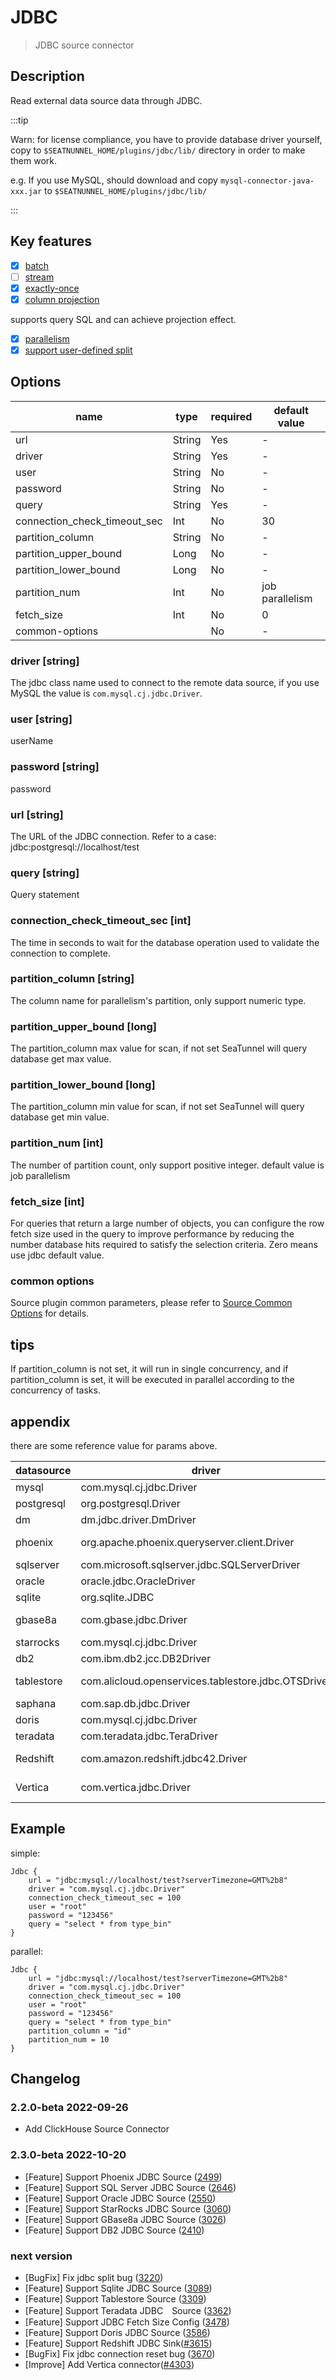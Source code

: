 # JDBC

> JDBC source connector

## Description

Read external data source data through JDBC.

:::tip

Warn: for license compliance, you have to provide database driver yourself, copy to `$SEATNUNNEL_HOME/plugins/jdbc/lib/` directory in order to make them work.

e.g. If you use MySQL, should download and copy `mysql-connector-java-xxx.jar` to `$SEATNUNNEL_HOME/plugins/jdbc/lib/`

:::

## Key features

- [x] [batch](../../concept/connector-v2-features.md)
- [ ] [stream](../../concept/connector-v2-features.md)
- [x] [exactly-once](../../concept/connector-v2-features.md)
- [x] [column projection](../../concept/connector-v2-features.md)

supports query SQL and can achieve projection effect.

- [x] [parallelism](../../concept/connector-v2-features.md)
- [x] [support user-defined split](../../concept/connector-v2-features.md)

## Options

|             name             |  type  | required |  default value  |
|------------------------------|--------|----------|-----------------|
| url                          | String | Yes      | -               |
| driver                       | String | Yes      | -               |
| user                         | String | No       | -               |
| password                     | String | No       | -               |
| query                        | String | Yes      | -               |
| connection_check_timeout_sec | Int    | No       | 30              |
| partition_column             | String | No       | -               |
| partition_upper_bound        | Long   | No       | -               |
| partition_lower_bound        | Long   | No       | -               |
| partition_num                | Int    | No       | job parallelism |
| fetch_size                   | Int    | No       | 0               |
| common-options               |        | No       | -               |

### driver [string]

The jdbc class name used to connect to the remote data source, if you use MySQL the value is `com.mysql.cj.jdbc.Driver`.

### user [string]

userName

### password [string]

password

### url [string]

The URL of the JDBC connection. Refer to a case: jdbc:postgresql://localhost/test

### query [string]

Query statement

### connection_check_timeout_sec [int]

The time in seconds to wait for the database operation used to validate the connection to complete.

### partition_column [string]

The column name for parallelism's partition, only support numeric type.

### partition_upper_bound [long]

The partition_column max value for scan, if not set SeaTunnel will query database get max value.

### partition_lower_bound [long]

The partition_column min value for scan, if not set SeaTunnel will query database get min value.

### partition_num [int]

The number of partition count, only support positive integer. default value is job parallelism

### fetch_size [int]

For queries that return a large number of objects, you can configure the row fetch size used in the query to
improve performance by reducing the number database hits required to satisfy the selection criteria. Zero means use jdbc default value.

### common options

Source plugin common parameters, please refer to [Source Common Options](common-options.md) for details.

## tips

If partition_column is not set, it will run in single concurrency, and if partition_column is set, it will be executed
in parallel according to the concurrency of tasks.

## appendix

there are some reference value for params above.

| datasource |                       driver                        |                                  url                                   |                                                    maven                                                    |
|------------|-----------------------------------------------------|------------------------------------------------------------------------|-------------------------------------------------------------------------------------------------------------|
| mysql      | com.mysql.cj.jdbc.Driver                            | jdbc:mysql://localhost:3306/test                                       | https://mvnrepository.com/artifact/mysql/mysql-connector-java                                               |
| postgresql | org.postgresql.Driver                               | jdbc:postgresql://localhost:5432/postgres                              | https://mvnrepository.com/artifact/org.postgresql/postgresql                                                |
| dm         | dm.jdbc.driver.DmDriver                             | jdbc:dm://localhost:5236                                               | https://mvnrepository.com/artifact/com.dameng/DmJdbcDriver18                                                |
| phoenix    | org.apache.phoenix.queryserver.client.Driver        | jdbc:phoenix:thin:url=http://localhost:8765;serialization=PROTOBUF     | https://mvnrepository.com/artifact/com.aliyun.phoenix/ali-phoenix-shaded-thin-client                        |
| sqlserver  | com.microsoft.sqlserver.jdbc.SQLServerDriver        | jdbc:sqlserver://localhost:1433                                        | https://mvnrepository.com/artifact/com.microsoft.sqlserver/mssql-jdbc                                       |
| oracle     | oracle.jdbc.OracleDriver                            | jdbc:oracle:thin:@localhost:1521/xepdb1                                | https://mvnrepository.com/artifact/com.oracle.database.jdbc/ojdbc8                                          |
| sqlite     | org.sqlite.JDBC                                     | jdbc:sqlite:test.db                                                    | https://mvnrepository.com/artifact/org.xerial/sqlite-jdbc                                                   |
| gbase8a    | com.gbase.jdbc.Driver                               | jdbc:gbase://e2e_gbase8aDb:5258/test                                   | https://www.gbase8.cn/wp-content/uploads/2020/10/gbase-connector-java-8.3.81.53-build55.5.7-bin_min_mix.jar |
| starrocks  | com.mysql.cj.jdbc.Driver                            | jdbc:mysql://localhost:3306/test                                       | https://mvnrepository.com/artifact/mysql/mysql-connector-java                                               |
| db2        | com.ibm.db2.jcc.DB2Driver                           | jdbc:db2://localhost:50000/testdb                                      | https://mvnrepository.com/artifact/com.ibm.db2.jcc/db2jcc/db2jcc4                                           |
| tablestore | com.alicloud.openservices.tablestore.jdbc.OTSDriver | "jdbc:ots:http s://myinstance.cn-hangzhou.ots.aliyuncs.com/myinstance" | https://mvnrepository.com/artifact/com.aliyun.openservices/tablestore-jdbc                                  |
| saphana    | com.sap.db.jdbc.Driver                              | jdbc:sap://localhost:39015                                             | https://mvnrepository.com/artifact/com.sap.cloud.db.jdbc/ngdbc                                              |
| doris      | com.mysql.cj.jdbc.Driver                            | jdbc:mysql://localhost:3306/test                                       | https://mvnrepository.com/artifact/mysql/mysql-connector-java                                               |
| teradata   | com.teradata.jdbc.TeraDriver                        | jdbc:teradata://localhost/DBS_PORT=1025,DATABASE=test                  | https://mvnrepository.com/artifact/com.teradata.jdbc/terajdbc                                               |
| Redshift   | com.amazon.redshift.jdbc42.Driver                   | jdbc:redshift://localhost:5439/testdb?defaultRowFetchSize=1000         | https://mvnrepository.com/artifact/com.amazon.redshift/redshift-jdbc42                                      |
| Vertica    | com.vertica.jdbc.Driver                             | jdbc:vertica://localhost:5433                                          | https://repo1.maven.org/maven2/com/vertica/jdbc/vertica-jdbc/12.0.3-0/vertica-jdbc-12.0.3-0.jar             |

## Example

simple:

```
Jdbc {
    url = "jdbc:mysql://localhost/test?serverTimezone=GMT%2b8"
    driver = "com.mysql.cj.jdbc.Driver"
    connection_check_timeout_sec = 100
    user = "root"
    password = "123456"
    query = "select * from type_bin"
}
```

parallel:

```
Jdbc {
    url = "jdbc:mysql://localhost/test?serverTimezone=GMT%2b8"
    driver = "com.mysql.cj.jdbc.Driver"
    connection_check_timeout_sec = 100
    user = "root"
    password = "123456"
    query = "select * from type_bin"
    partition_column = "id"
    partition_num = 10
}
```

## Changelog

### 2.2.0-beta 2022-09-26

- Add ClickHouse Source Connector

### 2.3.0-beta 2022-10-20

- [Feature] Support Phoenix JDBC Source ([2499](https://github.com/apache/incubator-seatunnel/pull/2499))
- [Feature] Support SQL Server JDBC Source ([2646](https://github.com/apache/incubator-seatunnel/pull/2646))
- [Feature] Support Oracle JDBC Source ([2550](https://github.com/apache/incubator-seatunnel/pull/2550))
- [Feature] Support StarRocks JDBC Source ([3060](https://github.com/apache/incubator-seatunnel/pull/3060))
- [Feature] Support GBase8a JDBC Source ([3026](https://github.com/apache/incubator-seatunnel/pull/3026))
- [Feature] Support DB2 JDBC Source ([2410](https://github.com/apache/incubator-seatunnel/pull/2410))

### next version

- [BugFix] Fix jdbc split bug ([3220](https://github.com/apache/incubator-seatunnel/pull/3220))
- [Feature] Support Sqlite JDBC Source ([3089](https://github.com/apache/incubator-seatunnel/pull/3089))
- [Feature] Support Tablestore Source ([3309](https://github.com/apache/incubator-seatunnel/pull/3309))
- [Feature] Support Teradata JDBC　Source ([3362](https://github.com/apache/incubator-seatunnel/pull/3362))
- [Feature] Support JDBC Fetch Size Config ([3478](https://github.com/apache/incubator-seatunnel/pull/3478))
- [Feature] Support Doris JDBC Source ([3586](https://github.com/apache/incubator-seatunnel/pull/3586))
- [Feature] Support Redshift JDBC Sink([#3615](https://github.com/apache/incubator-seatunnel/pull/3615))
- [BugFix] Fix jdbc connection reset bug ([3670](https://github.com/apache/incubator-seatunnel/pull/3670))
- [Improve] Add Vertica connector([#4303](https://github.com/apache/incubator-seatunnel/pull/4303))

